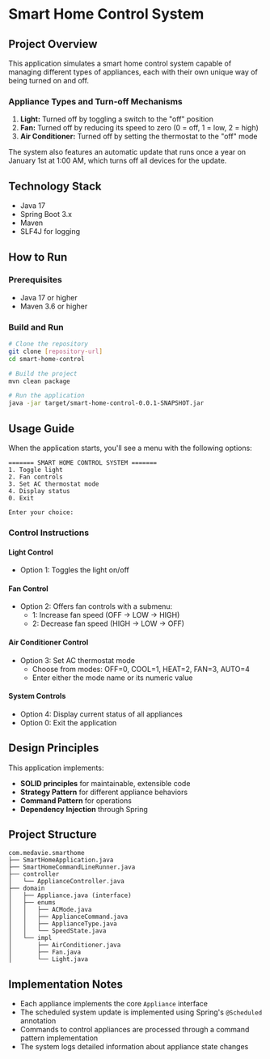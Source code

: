 # Smart Home Control System

## Project Overview

This application simulates a smart home control system capable of managing different types of appliances, each with their own unique way of being turned on and off.

### Appliance Types and Turn-off Mechanisms

1. **Light:** Turned off by toggling a switch to the "off" position
2. **Fan:** Turned off by reducing its speed to zero (0 = off, 1 = low, 2 = high)
3. **Air Conditioner:** Turned off by setting the thermostat to the "off" mode

The system also features an automatic update that runs once a year on January 1st at 1:00 AM, which turns off all devices for the update.

## Technology Stack

- Java 17
- Spring Boot 3.x
- Maven
- SLF4J for logging

## How to Run

### Prerequisites

- Java 17 or higher
- Maven 3.6 or higher

### Build and Run

```bash
# Clone the repository
git clone [repository-url]
cd smart-home-control

# Build the project
mvn clean package

# Run the application
java -jar target/smart-home-control-0.0.1-SNAPSHOT.jar
```

## Usage Guide

When the application starts, you'll see a menu with the following options:

```
======= SMART HOME CONTROL SYSTEM =======
1. Toggle light
2. Fan controls
3. Set AC thermostat mode
4. Display status
0. Exit

Enter your choice:
```

### Control Instructions

#### Light Control
- Option 1: Toggles the light on/off

#### Fan Control
- Option 2: Offers fan controls with a submenu:
    - 1: Increase fan speed (OFF → LOW → HIGH)
    - 2: Decrease fan speed (HIGH → LOW → OFF)

#### Air Conditioner Control
- Option 3: Set AC thermostat mode
    - Choose from modes: OFF=0, COOL=1, HEAT=2, FAN=3, AUTO=4
    - Enter either the mode name or its numeric value

#### System Controls
- Option 4: Display current status of all appliances
- Option 0: Exit the application

## Design Principles

This application implements:

- **SOLID principles** for maintainable, extensible code
- **Strategy Pattern** for different appliance behaviors
- **Command Pattern** for operations
- **Dependency Injection** through Spring

## Project Structure

```
com.medavie.smarthome
├── SmartHomeApplication.java
├── SmartHomeCommandLineRunner.java
├── controller
│   └── ApplianceController.java
├── domain
│   ├── Appliance.java (interface)
│   ├── enums
│   │   ├── ACMode.java
│   │   ├── ApplianceCommand.java
│   │   ├── ApplianceType.java
│   │   └── SpeedState.java
│   └── impl
│       ├── AirConditioner.java
│       ├── Fan.java
│       └── Light.java
```

## Implementation Notes

- Each appliance implements the core `Appliance` interface
- The scheduled system update is implemented using Spring's `@Scheduled` annotation
- Commands to control appliances are processed through a command pattern implementation
- The system logs detailed information about appliance state changes

